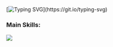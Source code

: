 ##

[![Typing SVG](https://readme-typing-svg.herokuapp.com?font=Fira+Code&pause=1000&color=1F37F7&width=435&lines=Hello+There%2C+my+name+is+Marcos+Vinicius;I'm+26+years+old;I'm+from+Brazil;Data+Scientist;Be+Welcome!)](https://git.io/typing-svg)

### Main Skills:

<img src="https://cdn.jsdelivr.net/gh/devicons/devicon@latest/icons/python/python-original-wordmark.svg" />
<!--
**Marcosvfv/Marcosvfv** is a ✨ _special_ ✨ repository because its `README.md` (this file) appears on your GitHub profile.

Here are some ideas to get you started:

- 🔭 I’m currently working on ...
- 🌱 I’m currently learning ...
- 👯 I’m looking to collaborate on ...
- 🤔 I’m looking for help with ...
- 💬 Ask me about ...
- 📫 How to reach me: ...
- 😄 Pronouns: ...
- ⚡ Fun fact: ...
-->
